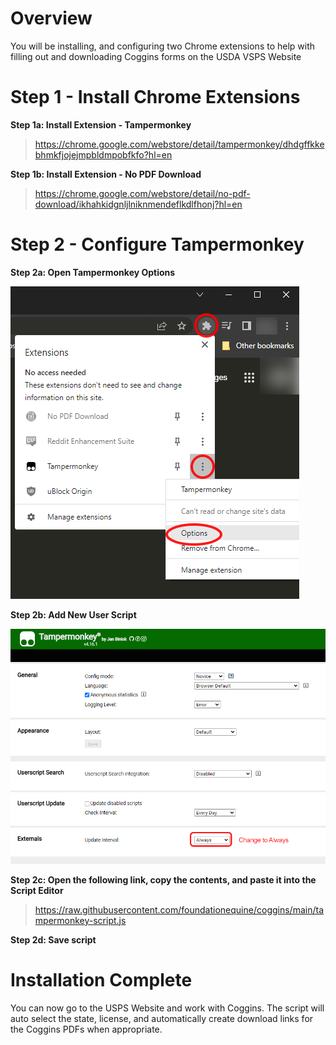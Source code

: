 # Overview
You will be installing, and configuring two Chrome extensions to help with filling out and downloading Coggins forms on the USDA VSPS Website

# Step 1 - Install Chrome Extensions
**Step 1a: Install Extension - Tampermonkey**

> https://chrome.google.com/webstore/detail/tampermonkey/dhdgffkkebhmkfjojejmpbldmpobfkfo?hl=en

**Step 1b: Install Extension - No PDF Download**

> https://chrome.google.com/webstore/detail/no-pdf-download/ikhahkidgnljlniknmendeflkdlfhonj?hl=en


# Step 2 - Configure Tampermonkey
**Step 2a: Open Tampermonkey Options**

![Step2a](/step3.png)

**Step 2b: Add New User Script**

![Step2a](/step4.png)

**Step 2c: Open the following link, copy the contents, and paste it into the Script Editor**
> https://raw.githubusercontent.com/foundationequine/coggins/main/tampermonkey-script.js

**Step 2d: Save script**

# Installation Complete
You can now go to the USPS Website and work with Coggins. The script will auto select the state, license, and automatically create download links for the Coggins PDFs when appropriate.
